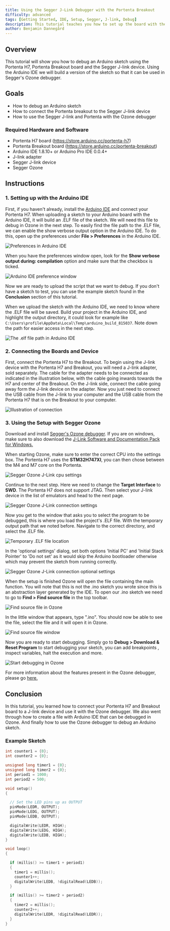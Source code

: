 ```yaml
---
title: Using the Segger J-Link Debugger with the Portenta Breakout
difficulty: advanced
tags: [Getting Started, IDE, Setup, Segger, J-link, Debug]
description: This tutorial teaches you how to set up the board with the Segger J-link debugger.
author: Benjamin Dannegård
---
```


## Overview
This tutorial will show you how to debug an Arduino sketch using the Portenta H7, Portenta Breakout board and the Segger J-link device. Using the Arduino IDE we will build a version of the sketch so that it can be used in Segger's Ozone debugger. 

## Goals
-   How to debug an Arduino sketch
-   How to connect the Portenta breakout to the Segger J-link device
-   How to use the Segger J-link and Portenta with the Ozone debugger

### Required Hardware and Software
-   Portenta H7 board (<https://store.arduino.cc/portenta-h7>)
-   Portenta Breakout board (<https://store.arduino.cc/portenta-breakout>)
-   Arduino IDE 1.8.10+ or Arduino Pro IDE 0.0.4+
-   J-link adapter
-   Segger J-link device
-   Segger Ozone

## Instructions
### 1. Setting up with the Arduino IDE

First, if you haven't already, install the [Arduino IDE](https://www.arduino.cc/en/software) and connect your Portenta H7. When uploading a sketch to your Arduino board with the Arduino IDE, it will build an .ELF file of the sketch. We will need this file to debug in Ozone in the next step. To easily find the file path to the .ELF file, we can enable the show verbose output option in the Arduino IDE. To do this, open up the preferences under **File > Preferences** in the Arduino IDE.

![Preferences in Arduino IDE](assets/breakout_jlink_ard_ide_pref.png)

When you have the preferences window open, look for the **Show verbose output during: compilation** option and make sure that the checkbox is ticked.

![Arduino IDE preference window](assets/breakout_jlink_pref_window.png)

Now we are ready to upload the script that we want to debug. If you don't have a sketch to test, you can use the example sketch found in the **Conclusion** section of this tutorial.

When we upload the sketch with the Arduino IDE, we need to know where the .ELF file will be saved. Build your project in the Arduino IDE, and highlight the output directory, it could look for example like `C:\Users\profile\AppData\Local\Temp\arduino_build_815037`. Note down the path for easier access in the next step.

![The .elf file path in Arduino IDE](assets/breakout_jlink_elf_path.png)

### 2. Connecting the Boards and Device

First, connect the Portenta H7 to the Breakout. To begin using the J-link device with the Portenta H7 and Breakout, you will need a J-link adapter, sold separately. The cable for the adapter needs to be connected as indicated in the illustration below, with the cable going inwards towards the H7 and center of the Breakout. On the J-link side, connect the cable going away form the J-link device on the adapter. Now you just need to connect the USB cable from the J-link to your computer and the USB cable from the Portenta H7 that is on the Breakout to your computer.

![Illustration of connection](assets/breakout_jlink_connection_illustration.png)

### 3. Using the Setup with Segger Ozone

Download and install [Segger's Ozone debugger](https://www.segger.com/downloads/J-link/#Ozone). If you are on windows, make sure to also download the [J-Link Software and Documentation Pack for Windows.](https://www.segger.com/products/debug-probes/j-link/tools/j-link-gdb-server/about-j-link-gdb-server/) 

 When starting Ozone, make sure to enter the correct CPU into the settings box. The Portenta H7 uses the **STM32H747XI**, you can then chose between the M4 and M7 core on the Portenta. 

![Segger Ozone J-Link cpu settings](assets/breakout_jlink_ozone_cpu.png)

Continue to the next step. Here we need to change the **Target Interface** to **SWD**. The Portenta H7 does not support JTAG. Then select your J-link device in the list of emulators and head to the next page.

![Segger Ozone J-Link connection settings](assets/breakout_jlink_connection_setting.png)

Now you get to the window that asks you to select the program to be debugged, this is where you load the project's .ELF file. With the temporary output path that we noted before. Navigate to the correct directory, and select the .ELF file.

![Temporary .ELF file location](assets/breakout_jlink_ozone_elf_file.png)

In the 'optional settings' dialog, set both options 'Initial PC' and 'Initial Stack Pointer' to 'Do not set' as it would skip the Arduino bootloader otherwise which may prevent the sketch from running correctly.

![Segger Ozone J-Link connection optional settings](assets/breakout_jlink_optional_settings.png)

When the setup is finished Ozone will open the file containing the main function. You will note that this is not the .ino sketch you wrote since this is an abstraction layer generated by the IDE. To open our .ino sketch we need to go to **Find > Find source file** in the top toolbar.

![Find source file in Ozone](assets/breakout_jlink_ozone_find_tab.png)

In the little window that appears, type ".ino". You should now be able to see the file, select the file and it will open it in Ozone.

![Find source file window](assets/breakout_jlink_ozone_find_window.png)

Now you are ready to start debugging. Simply go to **Debug > Download & Reset Program** to start debugging your sketch, you can add breakpoints , inspect variables, halt the execution and more.

![Start debugging in Ozone](assets/breakout_jlink_ozone_start_debugging.png)

For more information about the features present in the Ozone debugger, please go [here.](https://www.segger.com/products/development-tools/ozone-j-link-debugger/technology/application-debugging/)

## Conclusion

In this tutorial, you learned how to connect your Portenta H7 and Breakout board to a J-link device and use it with the Ozone debugger. We also went through how to create a file with Arduino IDE that can be debugged in Ozone. And finally how to use the Ozone debugger to debug an Arduino sketch.

### Example Sketch

```cpp
int counter1 = {0};
int counter2 = {0};

unsigned long timer1 = {0};
unsigned long timer2 = {0};
int period1 = 1000;
int period2 = 500;

void setup()
{

  // Set the LED pins up as OUTPUT
  pinMode(LEDR, OUTPUT);
  pinMode(LEDG, OUTPUT);
  pinMode(LEDB, OUTPUT);

  digitalWrite(LEDR, HIGH);
  digitalWrite(LEDG, HIGH);
  digitalWrite(LEDB, HIGH);
}

void loop()
{

  if (millis() >= timer1 + period1)
  {
    timer1 = millis();
    counter1++;
    digitalWrite(LEDB, !digitalRead(LEDB));
  }

  if (millis() >= timer2 + period2)
  {
    timer2 = millis();
    counter2++;
    digitalWrite(LEDR, !digitalRead(LEDR));
  } 
}
```
